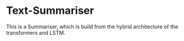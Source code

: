 # Text-Summariser
This is a Summariser, which is build from the hybrid architecture of the transformers and LSTM.
